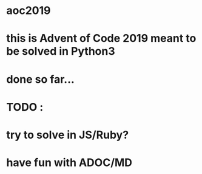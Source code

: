 # aoc2019

# this is Advent of Code 2019 meant to be solved in Python3
# done so far...

# TODO :
# try to solve in JS/Ruby?
# have fun with ADOC/MD

